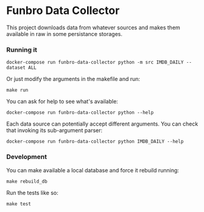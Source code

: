 # Funbro Data Collector

This project downloads data from whatever sources and makes them available in raw in some persistance storages.

### Running it

```shell
docker-compose run funbro-data-collector python -m src IMDB_DAILY --dataset ALL
```

Or just modify the arguments in the makefile and run:

```shell
make run
```

You can ask for help to see what's available:

```shell
docker-compose run funbro-data-collector python --help
```

Each data source can potentially accept different arguments. You can check that invoking its sub-argument parser:

```shell
docker-compose run funbro-data-collector python IMDB_DAILY --help
```

### Development

You can make available a local database and force it rebuild running:

```shell
make rebuild_db
```

Run the tests like so:

```shell
make test
```